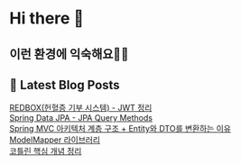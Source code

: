 # Hi there 👋

## 이런 환경에 익숙해요✍🏼

## 📕 Latest Blog Posts

<a href=https://jhyngu.tistory.com/142>REDBOX(헌혈증 기부 시스템) - JWT 정리</a></br><a href=https://jhyngu.tistory.com/116>Spring Data JPA - JPA Query Methods</a></br><a href=https://jhyngu.tistory.com/115>Spring MVC 아키텍처 계층 구조 + Entity와 DTO를 변환하는 이유</a></br><a href=https://jhyngu.tistory.com/114>ModelMapper 라이브러리</a></br><a href=https://jhyngu.tistory.com/141>코틀린 핵심 개념 정리</a></br>